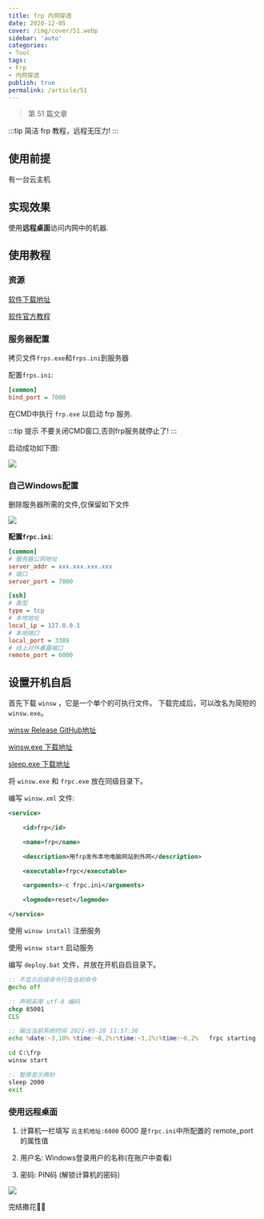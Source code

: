 ```yaml
---
title: frp 内网穿透
date: 2020-12-05
cover: /img/cover/51.webp
sidebar: 'auto'
categories:
- Tool
tags:
- Frp
- 内网穿透
publish: true
permalink: /article/51
---
```


> 第 51 篇文章 
<!-- more -->

:::tip
简洁 frp 教程，远程无压力!
:::

<!-- more -->

## 使用前提
有一台云主机

## 实现效果
使用**远程桌面**访问内网中的机器.

## 使用教程

### 资源
[软件下载地址](https://github.com/fatedier/frp/releases/tag/v0.34.3)

[软件官方教程](https://gofrp.org/docs/)

### 服务器配置

拷贝文件`frps.exe`和`frps.ini`到服务器

配置`frps.ini`:

```ini
[common]
bind_port = 7000
```

在CMD中执行 `frp.exe` 以启动 frp 服务.

:::tip 提示
不要关闭CMD窗口,否则frp服务就停止了!
:::

启动成功如下图:

![](/img/2020/frp_1.png)
### 自己Windows配置
删除服务器所需的文件,仅保留如下文件

![](/img/2020/frp_2.png)

**配置`frpc.ini`**:

```ini
[common]
# 服务器公网地址
server_addr = xxx.xxx.xxx.xxx
# 端口
server_port = 7000

[ssh]
# 类型
type = tcp
# 本地地址
local_ip = 127.0.0.1
# 本地端口
local_port = 3389
# 线上对外暴露端口
remote_port = 6000
```

## 设置开机自启
首先下载 `winsw` ，它是一个单个的可执行文件。 下载完成后，可以改名为简短的 `winsw.exe`。

[winsw Release GitHub地址](https://github.com/winsw/winsw/releases)

[winsw.exe 下载地址](https://zk123.top/tool/winsw.exe)

[sleep.exe 下载地址](https://zk123.top/tool/sleep.exe)

将 `winsw.exe` 和 `frpc.exe` 放在同级目录下。

编写 `winsw.xml` 文件:
```xml
<service>

    <id>frp</id>

    <name>frp</name>

    <description>用frp发布本地电脑网站到外网</description>

    <executable>frpc</executable>

    <arguments>-c frpc.ini</arguments>

    <logmode>reset</logmode>

</service>
```

使用 `winsw install` 注册服务

使用 `winsw start` 启动服务

编写 `deploy.bat` 文件，并放在开机自启目录下。

```bat
:: 不显示后续命令行及当前命令
@echo off

:: 声明采用 utf-8 编码
chcp 65001
CLS

:: 输出当前系统时间 2021-05-28 11:57:36
echo %date:~3,10% %time:~0,2%:%time:~3,2%:%time:~6,2%	frpc starting . . .

cd C:\frp
winsw start

:: 暂停显示两秒
sleep 2000
exit
```


### 使用远程桌面
1. 计算机一栏填写 `云主机地址:6000`   6000 是`frpc.ini`中所配置的 remote_port 的属性值

2. 用户名: Windows登录用户的名称(在账户中查看)

3. 密码: PIN码 (解锁计算机的密码)

![](/img/2020/frp_3.png)

完结撒花:cherry_blossom::cherry_blossom: